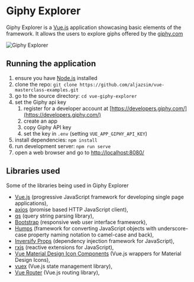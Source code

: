 # Giphy Explorer

Giphy Explorer is a [Vue.js](https://vuejs.org/) application showcasing basic elements of the framework. It allows the users to explore giphs offered by the [giphy.com](https://giphy.com/)

![Giphy Explorer](./giphy-explorer.gif)

## Running the application

1. ensure you have [Node.js](https://nodejs.org/en/) installed
2. clone the repo: `git clone https://github.com/aljazsim/vue-masterclass-examples.git`
3. go to the source directory: `cd vue-giphy-explorer`
4. set the Giphy api key
   1. register for a developer account at [https://developers.giphy.com/](https://developers.giphy.com/)
   2. create an app
   3. copy Giphy API key
   4. set the key in `.env` (setting `VUE_APP_GIPHY_API_KEY`)
5. install dependencies: `npm install`
6. run development server: `npm run serve`
7. open a web browser and go to [http://localhost:8080/](http://localhost:8080/)

## Libraries used

Some of the libraries being used in Giphy Explorer

- [Vue.js](https://vuejs.org/) (progressive JavaScript framework for developing single page applications),
- [axios](https://axios-http.com/) (promise based HTTP JavaScript client),
- [qs](github.com/ljharb/qs) (query string parsing library),
- [Bootstrap](https://getbootstrap.com/) (responsive web user interface framework),
- [Humps](https://github.com/domchristie/humps) (framework for converting JavaScript objects with underscore-case property naming notation to camel-case and back),
- [Inversify Props](https://github.com/CKGrafico/inversify-props) (dependency injection framework for JavaScript),
- [rxjs](https://rxjs.dev/) (reactive extensions for JavaScript),
- [Vue Material Design Icon Components](https://www.npmjs.com/package/vue-material-design-icons) (Vue.js wrappers for Material Design Icons),
- [vuex](https://vuex.vuejs.org/) (Vue.js state management library),
- [Vue Router](https://router.vuejs.org/) (Vue.js routing library),
